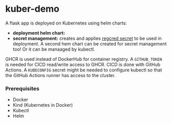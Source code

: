 # kuber-demo
A flask app is deployed on Kubernetes using helm charts:
- **deployment helm chart:** 
- **secret management:** creates and applies [regcred secret](https://kubernetes.io/docs/tasks/configure-pod-container/pull-image-private-registry/) to be used in deployment. A second hem chart can be created for secret management too! Or it can be manaaged by kubectl.

GHCR is used instead of DockerHub for container registry. A `GITHUB_TOKEN` is needed for CICD read/write access to GHCR.
CICD is done with GitHub Actions. A `KUBECONFIG` secret might be needed to configure kubectl so that the GitHub Actions runner has access to the cluster.

### Prerequisites

- Docker
- Kind (Kubernetes in Docker)
- Kubectl
- Helm

